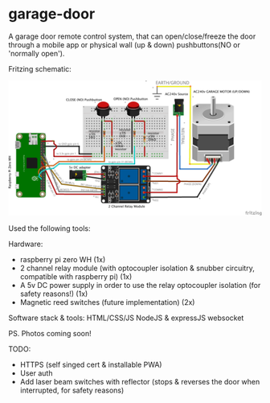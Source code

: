 # garage-door

A garage door remote control system, that can open/close/freeze the door through a mobile app or physical wall (up & down) pushbuttons(NO or 'normally open').

Fritzing schematic:

![Alt text](fritzing/wiring.png?raw=true "Fritzing Schematic")

Used the following tools:

Hardware:

- raspberry pi zero WH (1x)
- 2 channel relay module (with optocoupler isolation & snubber circuitry, compatible with raspberry pi) (1x)
- A 5v DC power supply in order to use the relay optocoupler isolation (for safety reasons!) (1x)
- Magnetic reed switches (future implementation) (2x)

Software stack & tools:
HTML/CSS/JS
NodeJS & expressJS
websocket

PS. Photos coming soon!

TODO:

- HTTPS (self singed cert & installable PWA)
- User auth
- Add laser beam switches with reflector (stops & reverses the door when interrupted, for safety reasons)
